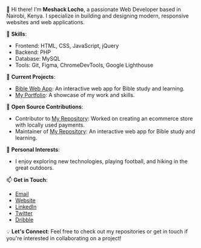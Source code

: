 👋 Hi there! I’m **Meshack Locho**, a passionate Web Developer based in Nairobi, Kenya. I specialize in building and designing modern, responsive websites and web applications. 

🔧 **Skills**:
- Frontend: HTML, CSS, JavaScript, jQuery
- Backend: PHP
- Database: MySQL
- Tools: Git, Figma, ChromeDevTools, Google Lighthouse

🚀 **Current Projects**:
- [Bible Web App](https://github.com/users/Meshack-Locho/projects/2): An interactive web app for Bible study and learning.
- [My Portfolio](https://meshacklocho.co.ke/): A showcase of my work and skills.

🌱 **Open Source Contributions**:
- Contributor to [My Repository](https://github.com/Meshack-Locho/E-commerce-Store-With-Paypal-and-MPESA-STK-Push-Payment): Worked on creating an ecommerce store with locally used payments.
- Maintainer of [My Repository](https://github.com/Meshack-Locho/Bible-quiz-and-livechat-app): An interactive web app for Bible study and learning.

🎨 **Personal Interests**:
- I enjoy exploring new technologies, playing football, and hiking in the great outdoors.

📫 **Get in Touch**:
- [Email](mailto:meshacklocho@meshacklocho.co.ke)
- [Website]("https://meshacklocho.co.ke")
- [LinkedIn]([https://www.linkedin.com/in/yourusername/](https://www.linkedin.com/in/meshack-locho-41260b239/))
- [Twitter](https://x.com/MeshDev61001)
- [Dribble](https://dribbble.com/Meshack_Locho)

💡 **Let's Connect**:
Feel free to check out my repositories or get in touch if you're interested in collaborating on a project!
